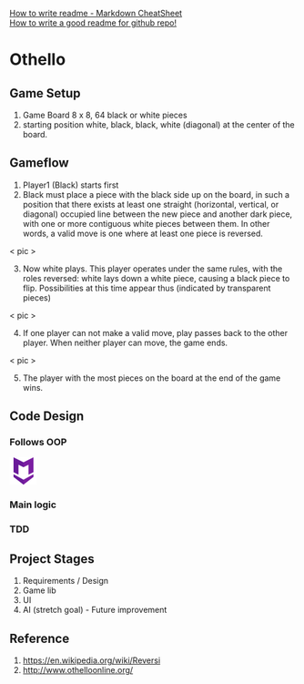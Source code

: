 [How to write readme - Markdown CheatSheet](https://github.com/adam-p/markdown-here/wiki/Markdown-Cheatsheet)  
[How to write a good readme for github repo!](https://gist.github.com/PurpleBooth/109311bb0361f32d87a2)

# Othello

## Game Setup

1. Game Board 8 x 8, 64 black or white pieces
2. starting position white, black, black, white (diagonal) at the center of the board.

## Gameflow

1. Player1 (Black) starts first
2. Black must place a piece with the black side up on the board, in such a position that there exists at least one straight (horizontal, vertical, or diagonal) occupied line between the new piece and another dark piece, with one or more contiguous white pieces between them.
In other words, a valid move is one where at least one piece is reversed.

< pic >

3. Now white plays. This player operates under the same rules, with the roles reversed: white lays down a white piece, causing a black piece to flip. Possibilities at this time appear thus (indicated by transparent pieces)

< pic >

4. If one player can not make a valid move, play passes back to the other player. When neither player can move, the game ends.

< pic >

5. The player with the most pieces on the board at the end of the game wins.

## Code Design

### Follows OOP

![screenshot](https://github.com/adam-p/markdown-here/raw/master/src/common/images/icon48.png "Logo Title Text 1")

### Main logic

### TDD


## Project Stages

1. Requirements / Design
2. Game lib
3. UI
4. AI (stretch goal) - Future improvement


## Reference
1. https://en.wikipedia.org/wiki/Reversi
2. http://www.othelloonline.org/
